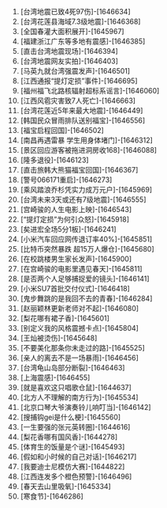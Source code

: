 
1. [台湾地震已致4死97伤]-[1646634]
1. [台湾花莲县海域7.3级地震]-[1646368]
1. [全国春灌大面积展开]-[1645967]
1. [福建浙江广东等多地有震感]-[1646385]
1. [直击台湾地震现场]-[1646394]
1. [台湾地震网友实拍]-[1646403]
1. [马英九就台湾强震发声]-[1646501]
1. [江西通报“提灯定损”事件]-[1646695]
1. [福州福飞北路核辐射超标系谣言]-[1646060]
1. [江西风雹灾害致7人死亡]-[1646663]
1. [台湾花莲近5年来最大地震]-[1646449]
1. [韩国民众冒雨排队送别福宝]-[1646556]
1. [福宝启程回国]-[1646502]
1. [南昌再遇雷暴 学生用身体堵门]-[1646312]
1. [景区回应游客被拖进洞房收168]-[1646088]
1. [隆多退役]-[1646123]
1. [直击旅韩大熊猫福宝回国]-[1646367]
1. [警号066171重启]-[1646273]
1. [乘风踏浪乔杉凭实力成万元户]-[1645969]
1. [台湾未来3天或还有7级地震]-[1646555]
1. [宫崎骏的人生电影上映]-[1646543]
1. [“提灯定损”为何引众怒]-[1645918]
1. [矣进宏全场5分1板]-[1646241]
1. [小米汽车回应网传退订率40%]-[1645851]
1. [比特币突然暴跌 超15万人爆仓]-[1645680]
1. [在校跳楼男生家长发声]-[1645900]
1. [在宫崎骏的电影里遇见春天]-[1645811]
1. [是否两个人足够捕捉爱的镜头]-[1646141]
1. [小米SU7首批交付仪式]-[1646418]
1. [鬼步舞跳的是我回不去的青春]-[1646284]
1. [赵丽颖林更新老师对不起]-[1646080]
1. [梨花哪有裙子香]-[1645601]
1. [别定义我的风格震撼卡点]-[1645804]
1. [王灿被烫伤]-[1645648]
1. [不要美化那条你未走过的路]-[1645525]
1. [亲人的离去不是一场暴雨]-[1646456]
1. [台湾龟山岛部分断裂]-[1646463]
1. [上海震感]-[1646455]
1. [就是喜欢这只唱歌仓鼠]-[1644637]
1. [北方人不理解的南方行为]-[1645534]
1. [北京口琴大爷演奏铃儿响叮当]-[1646142]
1. [搜捕钩gei是什么梗]-[1645560]
1. [一生要强的张元英转圈]-[1644616]
1. [梨花香哪有国风香]-[1644278]
1. [体育生的饭量是个谜]-[1645493]
1. [假如和小时候的自己对话]-[1646217]
1. [我要迪士尼模仿大赛]-[1644822]
1. [江西连发多个橙色预警]-[1646496]
1. [春天去山里吸氧]-[1645334]
1. [寒食节]-[1646286]